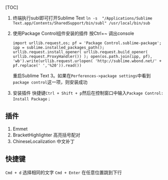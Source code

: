 [TOC]


1. 终端执行subl即可打开Sublime Text
`ln -s  "/Applications/Sublime Text.app/Contents/SharedSupport/bin/subl" /usr/local/bin/sub`

2. 使用Package Control组件安装的插件
按Ctrl+~ 调出console

	`import urllib.request,os; pf = 'Package Control.sublime-package'; ipp = sublime.installed_packages_path(); urllib.request.install_opener( urllib.request.build_opener( urllib.request.ProxyHandler()) ); open(os.path.join(ipp, pf), 'wb').write(urllib.request.urlopen( 'http://sublime.wbond.net/' + pf.replace(' ','%20')).read())`

	重启Sublime Text 3。如果在`Perferences->package settings`中看到`package control`这一项，则安装成功
    
3. 安装插件
	快捷键`Ctrl + Shift + p`然后在控制窗口中输入`Package Control: Install Package；`

    
## 插件
1. Emmet
2. BracketHighlighter
	高亮括号配对
3. ChineseLocalization
	中文补丁
    
    
## 快捷键

`Cmd + d` 选择相同的文字
`Cmd + Enter` 在任意位置跳到下行
